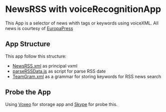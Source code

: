 # NewsRSS with voiceRecognitionApp
This App is a selector of news whith tags or keywords using voiceXML.
All news is courtesy of [EuropaPress](http://www.europapress.es)

## App Structure
This app follow this structure:
 - [NewsRSS.xml]() as principal vxml
 - [parseRSSData.js]() as script for parse RSS date
 - [TeamGram.xml]() as a grammar for storing keywords for RSS news search

## Probe the App
Using [Voxeo](https://evolution.voxeo.com) for storage app and [Skype](://skype:+990009369990065402?call) for probe this.
